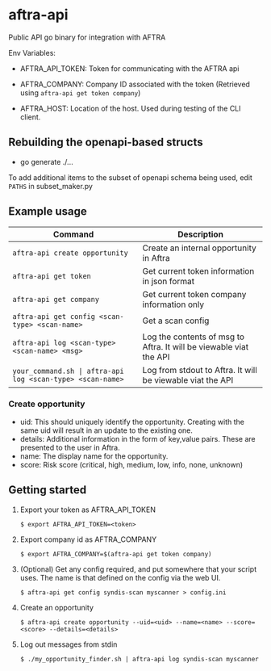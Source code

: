 # aftra-api

Public API go binary for integration with AFTRA

Env Variables:

- AFTRA_API_TOKEN: Token for communicating with the AFTRA api
- AFTRA_COMPANY: Company ID associated with the token (Retrieved using `aftra-api get token company`)

- AFTRA_HOST: Location of the host. Used during testing of the CLI client.

## Rebuilding the openapi-based structs

- go generate ./...

To add additional items to the subset of openapi schema being used, edit `PATHS` in subset_maker.py

## Example usage

| Command                                                    | Description                                                       |
| ---------------------------------------------------------- | ----------------------------------------------------------------- |
| `aftra-api create opportunity`                             | Create an internal opportunity in Aftra                            |
| `aftra-api get token`                                      | Get current token information in json format                      |
| `aftra-api get company`                                    | Get current token company information only                        |
| `aftra-api get config <scan-type> <scan-name> `            | Get a scan config                                                 |
| `aftra-api log <scan-type> <scan-name> <msg>`              | Log the contents of msg to Aftra. It will be viewable viat the API |
| `your_command.sh \| aftra-api log <scan-type> <scan-name>` | Log from stdout to Aftra. It will be viewable viat the API         |

### Create opportunity

- uid: This should uniquely identify the opportunity. Creating with the same uid will result
  in an update to the existing one.
- details: Additional information in the form of key,value pairs. These are presented to the user in Aftra.
- name: The display name for the opportunity.
- score: Risk score (critical, high, medium, low, info, none, unknown)

## Getting started

1.  Export your token as AFTRA_API_TOKEN

    `$ export AFTRA_API_TOKEN=<token>`

2.  Export company id as AFTRA_COMPANY

    `$ export AFTRA_COMPANY=$(aftra-api get token company)`

3.  (Optional) Get any config required, and put somewhere that your script uses. The name is that defined on the
    config via the web UI.

    `$ aftra-api get config syndis-scan myscanner > config.ini`

4.  Create an opportunity

    `$ aftra-api create opportunity --uid=<uid> --name=<name> --score=<score> --details=<details>`

5.  Log out messages from stdin

    `$ ./my_opportunity_finder.sh | aftra-api log syndis-scan myscanner`
